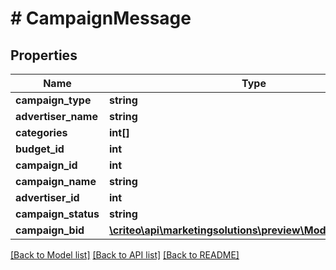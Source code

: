 # # CampaignMessage

## Properties

Name | Type | Description | Notes
------------ | ------------- | ------------- | -------------
**campaign_type** | **string** |  | [optional]
**advertiser_name** | **string** |  | [optional]
**categories** | **int[]** |  | [optional]
**budget_id** | **int** |  | [optional]
**campaign_id** | **int** |  | [optional]
**campaign_name** | **string** |  | [optional]
**advertiser_id** | **int** |  | [optional]
**campaign_status** | **string** |  | [optional]
**campaign_bid** | [**\criteo\api\marketingsolutions\preview\Model\BidMessage**](BidMessage.md) |  | [optional]

[[Back to Model list]](../../README.md#models) [[Back to API list]](../../README.md#endpoints) [[Back to README]](../../README.md)
